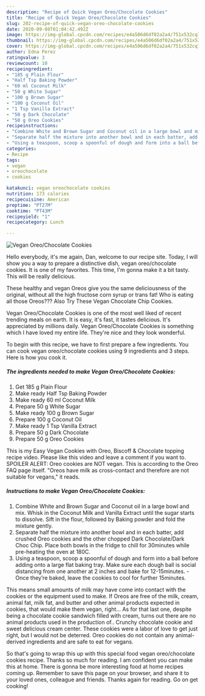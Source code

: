 ```yaml
---
description: "Recipe of Quick Vegan Oreo/Chocolate Cookies"
title: "Recipe of Quick Vegan Oreo/Chocolate Cookies"
slug: 202-recipe-of-quick-vegan-oreo-chocolate-cookies
date: 2020-09-08T01:04:42.492Z
image: https://img-global.cpcdn.com/recipes/e4a506d6df02a2a4/751x532cq70/vegan-oreochocolate-cookies-recipe-main-photo.jpg
thumbnail: https://img-global.cpcdn.com/recipes/e4a506d6df02a2a4/751x532cq70/vegan-oreochocolate-cookies-recipe-main-photo.jpg
cover: https://img-global.cpcdn.com/recipes/e4a506d6df02a2a4/751x532cq70/vegan-oreochocolate-cookies-recipe-main-photo.jpg
author: Edna Perez
ratingvalue: 3
reviewcount: 10
recipeingredient:
- "185 g Plain Flour"
- "Half Tsp Baking Powder"
- "60 ml Coconut Milk"
- "50 g White Sugar"
- "100 g Brown Sugar"
- "100 g Coconut Oil"
- "1 Tsp Vanilla Extract"
- "50 g Dark Chocolate"
- "50 g Oreo Cookies"
recipeinstructions:
- "Combine White and Brown Sugar and Coconut oil in a large bowl and mix. Whisk in the Coconut Milk and Vanilla Extract until the sugar starts to dissolve. Sift in the flour, followed by Baking powder and fold the mixture gently."
- "Separate half the mixture into another bowl and in each batter, add crushed Oreo cookies and the other chopped Dark Chocolate/Dark Choc Chip. Place both bowls in the fridge to chill for 30minutes while pre-heating the oven at 180C."
- "Using a teaspoon, scoop a spoonful of dough and form into a ball before adding onto a large flat baking tray. Make sure each dough ball is social distancing from one another at 2 inches and bake for 12-15minutes.  Once they’re baked, leave the cookies to cool for further 15minutes."
categories:
- Recipe
tags:
- vegan
- oreochocolate
- cookies

katakunci: vegan oreochocolate cookies 
nutrition: 173 calories
recipecuisine: American
preptime: "PT27M"
cooktime: "PT43M"
recipeyield: "1"
recipecategory: Lunch

---
```



![Vegan Oreo/Chocolate Cookies](https://img-global.cpcdn.com/recipes/e4a506d6df02a2a4/751x532cq70/vegan-oreochocolate-cookies-recipe-main-photo.jpg)

Hello everybody, it's me again, Dan, welcome to our recipe site. Today, I will show you a way to prepare a distinctive dish, vegan oreo/chocolate cookies. It is one of my favorites. This time, I'm gonna make it a bit tasty. This will be really delicious.

These healthy and vegan Oreos give you the same deliciousness of the original, without all the high fructose corn syrup or trans fat! Who is eating all those Oreos??? Also Try These Vegan Chocolate Chip Cookies.

Vegan Oreo/Chocolate Cookies is one of the most well liked of recent trending meals on earth. It is easy, it's fast, it tastes delicious. It's appreciated by millions daily. Vegan Oreo/Chocolate Cookies is something which I have loved my entire life. They're nice and they look wonderful.


To begin with this recipe, we have to first prepare a few ingredients. You can cook vegan oreo/chocolate cookies using 9 ingredients and 3 steps. Here is how you cook it.

<!--inarticleads1-->

##### The ingredients needed to make Vegan Oreo/Chocolate Cookies:

1. Get 185 g Plain Flour
1. Make ready Half Tsp Baking Powder
1. Make ready 60 ml Coconut Milk
1. Prepare 50 g White Sugar
1. Make ready 100 g Brown Sugar
1. Prepare 100 g Coconut Oil
1. Make ready 1 Tsp Vanilla Extract
1. Prepare 50 g Dark Chocolate
1. Prepare 50 g Oreo Cookies


This is my Easy Vegan Cookies with Oreo, Biscoff &amp; Chocolate topping recipe video. Please like this video and leave a comment if you want to. SPOILER ALERT: Oreo cookies are NOT vegan. This is according to the Oreo FAQ page itself. &#34;Oreos have milk as cross-contact and therefore are not suitable for vegans,&#34; it reads. 

<!--inarticleads2-->

##### Instructions to make Vegan Oreo/Chocolate Cookies:

1. Combine White and Brown Sugar and Coconut oil in a large bowl and mix. Whisk in the Coconut Milk and Vanilla Extract until the sugar starts to dissolve. Sift in the flour, followed by Baking powder and fold the mixture gently.
1. Separate half the mixture into another bowl and in each batter, add crushed Oreo cookies and the other chopped Dark Chocolate/Dark Choc Chip. Place both bowls in the fridge to chill for 30minutes while pre-heating the oven at 180C.
1. Using a teaspoon, scoop a spoonful of dough and form into a ball before adding onto a large flat baking tray. Make sure each dough ball is social distancing from one another at 2 inches and bake for 12-15minutes.  - Once they’re baked, leave the cookies to cool for further 15minutes.


This means small amounts of milk may have come into contact with the cookies or the equipment used to make. If Oreos are free of the milk, cream, animal fat, milk fat, and butter and other animal products expected in cookies, that would make them vegan, right… As for that last one, despite being a chocolate cookie sandwich filled with cream, turns out there are no animal products used in the production of.. Crunchy chocolate cookie and sweet delicious cream center. These cookies were a labor of love to get just right, but I would not be deterred. Oreo cookies do not contain any animal-derived ingredients and are safe to eat for vegans. 

So that's going to wrap this up with this special food vegan oreo/chocolate cookies recipe. Thanks so much for reading. I am confident you can make this at home. There is gonna be more interesting food at home recipes coming up. Remember to save this page on your browser, and share it to your loved ones, colleague and friends. Thanks again for reading. Go on get cooking!
